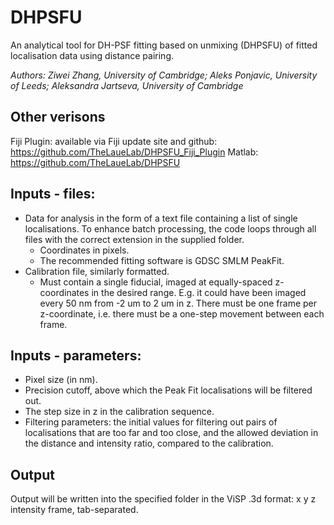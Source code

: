 # DHPSFU
 An analytical tool for DH-PSF fitting based on unmixing (DHPSFU) of fitted localisation data using distance pairing.

_Authors: Ziwei Zhang, University of Cambridge; Aleks Ponjavic, University of Leeds; Aleksandra Jartseva, University of Cambridge_

## Other verisons
Fiji Plugin: available via Fiji update site and github: https://github.com/TheLaueLab/DHPSFU_Fiji_Plugin
Matlab: https://github.com/TheLaueLab/DHPSFU

## Inputs - files:
- Data for analysis in the form of a text file containing a list of single localisations. To enhance batch processing, the code loops through all files with the correct extension in the supplied folder.
  - Coordinates in pixels.
  - The recommended fitting software is GDSC SMLM PeakFit.
- Calibration file, similarly formatted.
  - Must contain a single fiducial, imaged at equally-spaced z-coordinates in the desired range. E.g. it could have been imaged every 50 nm from -2 um to 2 um in z. There must be one frame per z-coordinate, i.e. there must be a one-step movement between each frame.

## Inputs - parameters:
- Pixel size (in nm).
- Precision cutoff, above which the Peak Fit localisations will be filtered out.
- The step size in z in the calibration sequence.
- Filtering parameters: the initial values for filtering out pairs of localisations that are too far and too close, and the allowed deviation in the distance and intensity ratio, compared to the calibration.

## Output
Output will be written into the specified folder in the ViSP .3d format: x y z intensity frame, tab-separated.


